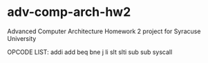 # adv-comp-arch-hw2
Advanced Computer Architecture Homework 2 project for Syracuse University

OPCODE LIST:
addi
add
beq
bne
j
li
slt
slti
sub
sub
syscall
